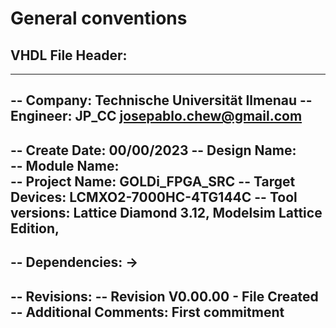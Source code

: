 # General conventions

## VHDL File Header:

-------------------------------------------------------------------------------
-- Company:			Technische Universität Ilmenau
-- Engineer:		JP_CC <josepablo.chew@gmail.com>
--
-- Create Date:		00/00/2023
-- Design Name:		 
-- Module Name:		
-- Project Name:	GOLDi_FPGA_SRC
-- Target Devices:	LCMXO2-7000HC-4TG144C
-- Tool versions:	Lattice Diamond 3.12, Modelsim Lattice Edition,  
--
-- Dependencies:	->
--
-- Revisions:
-- Revision V0.00.00 - File Created
-- Additional Comments: First commitment
-------------------------------------------------------------------------------

